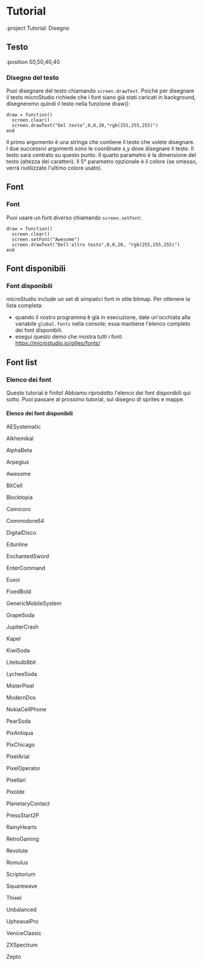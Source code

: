 <!-- 1. Forme (Rect, Round, RoundRect) -->
<!-- 2. Colori -->
<!-- 3. Linee, Poligoni -->
<!-- 4. Testo -->
<!-- 5. Sprite e mappe -->
<!-- 6. Gradienti -->
<!-- 7. Rotazione, scalatura, trasparenza -->


# Tutorial

:project Tutorial: Disegno

## Testo

:position 50,50,40,40

### Disegno del testo

Puoi disegnare del testo chiamando ```screen.drawText```. Poiché per disegnare il testo microStudio richiede che
i font siano già stati caricati in background, disegneremo quindi
il testo nella funzione draw():

```
draw = function()
  screen.clear()
  screen.drawText("Del testo",0,0,20,"rgb(255,255,255)")
end
```

Il primo argomento è una stringa che contiene il testo che volete disegnare. I due successivi
argomenti sono le coordinate x,y dove disegnare il testo. Il testo sarà centrato
su questo punto. Il quarto parametro è la dimensione del testo (altezza dei caratteri).
Il 5° parametro opzionale è il colore (se omesso, verrà riutilizzato l'ultimo colore usato).

## Font


### Font

Puoi usare un font diverso chiamando ```screen.setFont```:

```
draw = function()
  screen.clear()
  screen.setFont("Awesome")
  screen.drawText("Dell'altro testo",0,0,20, "rgb(255,255,255)")
end
```

## Font disponibili

### Font disponibili

microStudio include un set di simpatici font in stile bitmap. Per ottenere la lista completa:

* quando il vostro programma è già in esecuzione, date un'occhiata alla variabile ```global.fonts``` nella console; essa mantiene l'elenco completo dei font disponibili.
* esegui questo demo che mostra tutti i font: https://microstudio.io/gilles/fonts/

## Font list

### Elenco dei font

Questo tutorial è finito! Abbiamo riprodotto l'elenco dei font disponibili qui sotto.
Puoi passare al prossimo tutorial, sul disegno di sprites e mappe.

#### Elenco dei font disponibili

AESystematic
 
Alkhemikal
 
AlphaBeta
 
Arpegius
 
Awesome
 
BitCell
 
Blocktopia
 
Comicoro
 
Commodore64
 
DigitalDisco
 
Edunline
 
EnchantedSword
 
EnterCommand
 
Euxoi
 
FixedBold
 
GenericMobileSystem
 
GrapeSoda
 
JupiterCrash
 
Kapel
 
KiwiSoda
 
Litebulb8bit
 
LycheeSoda
 
MisterPixel
 
ModernDos
 
NokiaCellPhone
 
PearSoda
 
PixAntiqua
 
PixChicago
 
PixelArial
 
PixelOperator
 
Pixellari
 
Pixolde
 
PlanetaryContact
 
PressStart2P
 
RainyHearts
 
RetroGaming
 
Revolute
 
Romulus
 
Scriptorium
 
Squarewave
 
Thixel
 
Unbalanced
 
UpheavalPro
 
VeniceClassic
 
ZXSpectrum
 
Zepto